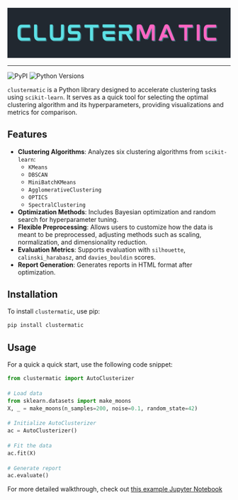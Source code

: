![clustermatic](https://raw.githubusercontent.com/AKapich/clustermatic/refs/heads/main/clustermatic/auxiliary/clustermatic.png)

---

![PyPI](https://img.shields.io/pypi/v/clustermatic)
![Python Versions](https://img.shields.io/pypi/pyversions/clustermatic)




`clustermatic` is a Python library designed to accelerate clustering tasks using `scikit-learn`. It serves as a quick tool for selecting the optimal clustering algorithm and its hyperparameters, providing visualizations and metrics for comparison.

## Features

- **Clustering Algorithms**: Analyzes six clustering algorithms from `scikit-learn`:
    - `KMeans`
    - `DBSCAN`
    - `MiniBatchKMeans`
    - `AgglomerativeClustering`
    - `OPTICS`
    - `SpectralClustering`
- **Optimization Methods**: Includes Bayesian optimization and random search for hyperparameter tuning.
- **Flexible Preprocessing**: Allows users to customize how the data is meant to be preprocessed, adjusting methods such as scaling, normalization, and dimensionality reduction.
- **Evaluation Metrics**: Supports evaluation with `silhouette`, `calinski_harabasz`, and `davies_bouldin` scores.
- **Report Generation**: Generates reports in HTML format after optimization.

## Installation

To install `clustermatic`, use pip:

```bash
pip install clustermatic
```


## Usage

For a quick a quick start, use the following code snippet:

```python
from clustermatic import AutoClusterizer

# Load data
from sklearn.datasets import make_moons
X, _ = make_moons(n_samples=200, noise=0.1, random_state=42)

# Initialize AutoClusterizer
ac = AutoClusterizer()

# Fit the data
ac.fit(X)

# Generate report
ac.evaluate()
```

For more detailed walkthrough, check out [this example Jupyter Notebook](https://github.com/AKapich/clustermatic/blob/main/examples/example.ipynb)